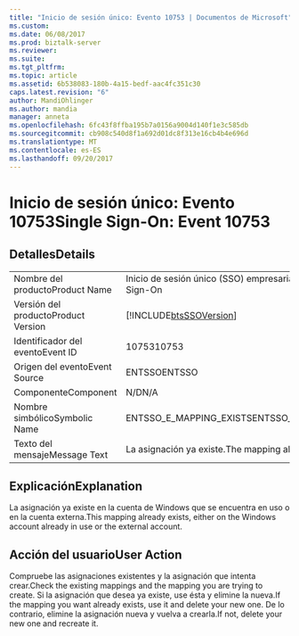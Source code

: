```yaml
---
title: "Inicio de sesión único: Evento 10753 | Documentos de Microsoft"
ms.custom: 
ms.date: 06/08/2017
ms.prod: biztalk-server
ms.reviewer: 
ms.suite: 
ms.tgt_pltfrm: 
ms.topic: article
ms.assetid: 6b538083-180b-4a15-bedf-aac4fc351c30
caps.latest.revision: "6"
author: MandiOhlinger
ms.author: mandia
manager: anneta
ms.openlocfilehash: 6fc43f8ffba195b7a0156a9004d140f1e3c585db
ms.sourcegitcommit: cb908c540d8f1a692d01dc8f313e16cb4b4e696d
ms.translationtype: MT
ms.contentlocale: es-ES
ms.lasthandoff: 09/20/2017
---
```

# <a name="single-sign-on-event-10753"></a><span data-ttu-id="b1fde-102">Inicio de sesión único: Evento 10753</span><span class="sxs-lookup"><span data-stu-id="b1fde-102">Single Sign-On: Event 10753</span></span>
## <a name="details"></a><span data-ttu-id="b1fde-103">Detalles</span><span class="sxs-lookup"><span data-stu-id="b1fde-103">Details</span></span>  
  
|||  
|-|-|  
|<span data-ttu-id="b1fde-104">Nombre del producto</span><span class="sxs-lookup"><span data-stu-id="b1fde-104">Product Name</span></span>|<span data-ttu-id="b1fde-105">Inicio de sesión único (SSO) empresarial</span><span class="sxs-lookup"><span data-stu-id="b1fde-105">Enterprise Single Sign-On</span></span>|  
|<span data-ttu-id="b1fde-106">Versión del producto</span><span class="sxs-lookup"><span data-stu-id="b1fde-106">Product Version</span></span>|[!INCLUDE[btsSSOVersion](../includes/btsssoversion-md.md)]|  
|<span data-ttu-id="b1fde-107">Identificador del evento</span><span class="sxs-lookup"><span data-stu-id="b1fde-107">Event ID</span></span>|<span data-ttu-id="b1fde-108">10753</span><span class="sxs-lookup"><span data-stu-id="b1fde-108">10753</span></span>|  
|<span data-ttu-id="b1fde-109">Origen del evento</span><span class="sxs-lookup"><span data-stu-id="b1fde-109">Event Source</span></span>|<span data-ttu-id="b1fde-110">ENTSSO</span><span class="sxs-lookup"><span data-stu-id="b1fde-110">ENTSSO</span></span>|  
|<span data-ttu-id="b1fde-111">Componente</span><span class="sxs-lookup"><span data-stu-id="b1fde-111">Component</span></span>|<span data-ttu-id="b1fde-112">N/D</span><span class="sxs-lookup"><span data-stu-id="b1fde-112">N/A</span></span>|  
|<span data-ttu-id="b1fde-113">Nombre simbólico</span><span class="sxs-lookup"><span data-stu-id="b1fde-113">Symbolic Name</span></span>|<span data-ttu-id="b1fde-114">ENTSSO_E_MAPPING_EXISTS</span><span class="sxs-lookup"><span data-stu-id="b1fde-114">ENTSSO_E_MAPPING_EXISTS</span></span>|  
|<span data-ttu-id="b1fde-115">Texto del mensaje</span><span class="sxs-lookup"><span data-stu-id="b1fde-115">Message Text</span></span>|<span data-ttu-id="b1fde-116">La asignación ya existe.</span><span class="sxs-lookup"><span data-stu-id="b1fde-116">The mapping already exists.</span></span>|  
  
## <a name="explanation"></a><span data-ttu-id="b1fde-117">Explicación</span><span class="sxs-lookup"><span data-stu-id="b1fde-117">Explanation</span></span>  
 <span data-ttu-id="b1fde-118">La asignación ya existe en la cuenta de Windows que se encuentra en uso o en la cuenta externa.</span><span class="sxs-lookup"><span data-stu-id="b1fde-118">This mapping already exists, either on the Windows account already in use or the external account.</span></span>  
  
## <a name="user-action"></a><span data-ttu-id="b1fde-119">Acción del usuario</span><span class="sxs-lookup"><span data-stu-id="b1fde-119">User Action</span></span>  
 <span data-ttu-id="b1fde-120">Compruebe las asignaciones existentes y la asignación que intenta crear.</span><span class="sxs-lookup"><span data-stu-id="b1fde-120">Check the existing mappings and the mapping you are trying to create.</span></span> <span data-ttu-id="b1fde-121">Si la asignación que desea ya existe, use ésta y elimine la nueva.</span><span class="sxs-lookup"><span data-stu-id="b1fde-121">If the mapping you want already exists, use it and delete your new one.</span></span> <span data-ttu-id="b1fde-122">De lo contrario, elimine la asignación nueva y vuelva a crearla.</span><span class="sxs-lookup"><span data-stu-id="b1fde-122">If not, delete your new one and recreate it.</span></span>